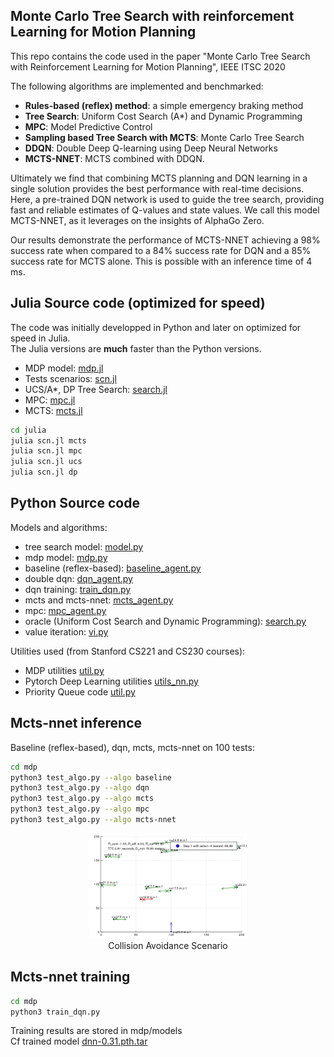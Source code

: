## Monte Carlo Tree Search with reinforcement Learning for Motion Planning

This repo contains the code used in the paper "Monte Carlo Tree Search with Reinforcement Learning for Motion Planning", IEEE ITSC 2020

The following algorithms are implemented and benchmarked:
- **Rules-based (reflex) method**: a simple emergency braking method
- **Tree Search**: Uniform Cost Search (A*) and Dynamic Programming
- **MPC**: Model Predictive Control
- **Sampling based Tree Search with MCTS**: Monte Carlo Tree Search
- **DDQN**: Double Deep Q-learning using Deep Neural Networks
- **MCTS-NNET**: MCTS combined with DDQN. 


Ultimately we find that combining MCTS planning and DQN learning in a single solution provides the best performance with real-time decisions. Here, a pre-trained DQN network is used to guide the tree search, providing fast and reliable estimates of Q-values and state values. We call this model MCTS-NNET, as it leverages on the insights of AlphaGo Zero.  

Our results demonstrate the performance of MCTS-NNET achieving a 98% success rate when compared to a 84% success rate for DQN and a 85% success rate for MCTS alone. This is possible with an inference time of 4 ms.


## Julia Source code (optimized for speed)  
The code was initially developped in Python and later on optimized for speed in Julia.  
The Julia versions are **much** faster than the Python versions.
* MDP model: [mdp.jl](https://github.com/PhilippeW83440/mcts-nnet/blob/master/julia/mdp.jl)
* Tests scenarios: [scn.jl](https://github.com/PhilippeW83440/mcts-nnet/blob/master/julia/scn.jl)
* UCS/A*, DP Tree Search: [search.jl](https://github.com/PhilippeW83440/mcts-nnet/blob/master/julia/search.jl)
* MPC: [mpc.jl](https://github.com/PhilippeW83440/mcts-nnet/blob/master/julia/mpc.jl)
* MCTS: [mcts.jl](https://github.com/PhilippeW83440/mcts-nnet/blob/master/julia/mcts.jl)

```bash
cd julia
julia scn.jl mcts
julia scn.jl mpc
julia scn.jl ucs
julia scn.jl dp
```


## Python Source code  

Models and algorithms:  
* tree search model: [model.py](https://github.com/PhilippeW83440/mcts-nnet/blob/master/search/model.py)  
* mdp model: [mdp.py](https://github.com/PhilippeW83440/mcts-nnet/blob/master/mdp/mdp.py)  
* baseline (reflex-based): [baseline_agent.py](https://github.com/PhilippeW83440/mcts-nnet/blob/master/mdp/baseline_agent.py)  
* double dqn: [dqn_agent.py](https://github.com/PhilippeW83440/mcts-nnet/blob/master/mdp/dqn_agent.py)  
* dqn training: [train_dqn.py](https://github.com/PhilippeW83440/mcts-nnet/blob/master/mdp/train_dqn.py) 
* mcts and mcts-nnet: [mcts_agent.py](https://github.com/PhilippeW83440/mcts-nnet/blob/master/mdp/mcts_agent.py)  
* mpc: [mpc_agent.py](https://github.com/PhilippeW83440/mcts-nnet/blob/master/mdp/mpc_agent.py)  
* oracle (Uniform Cost Search and Dynamic Programming): [search.py](https://github.com/PhilippeW83440/mcts-nnet/blob/master/search/search.py)  
* value iteration: [vi.py](https://github.com/PhilippeW83440/mcts-nnet/blob/master/mdp/vi.py)  
  
  
Utilities used (from Stanford CS221 and CS230 courses):
* MDP utilities [util.py](https://github.com/PhilippeW83440/mcts-nnet/blob/master/mdp/util.py)   
* Pytorch Deep Learning utilities [utils_nn.py](https://github.com/PhilippeW83440/mcts-nnet/blob/master/mdp/utils_nn.py) 
* Priority Queue code [util.py](https://github.com/PhilippeW83440/mcts-nnet/blob/master/search/util.py) 


## Mcts-nnet inference

Baseline (reflex-based), dqn, mcts, mcts-nnet on 100 tests:

```bash
cd mdp
python3 test_algo.py --algo baseline
python3 test_algo.py --algo dqn
python3 test_algo.py --algo mcts
python3 test_algo.py --algo mpc
python3 test_algo.py --algo mcts-nnet
```

[//]: # (Image References)
[image1]: ./act.gif

<p align="center">
     <img src="./act.gif" alt="Collision Avoidance Scenario" width="50%" height="50%">
     <br>Collision Avoidance Scenario
</p>
  
  
## Mcts-nnet training

```bash
cd mdp
python3 train_dqn.py
```

Training results are stored in mdp/models  
Cf trained model [dnn-0.31.pth.tar](https://github.com/PhilippeW83440/mcts-nnet/blob/master/mdp/models/dnn-0.31.pth.tar)  

